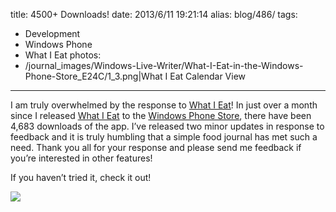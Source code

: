 title: 4500+ Downloads!
date: 2013/6/11 19:21:14
alias: blog/486/
tags:
- Development
- Windows Phone
- What I Eat
photos:
- /journal_images/Windows-Live-Writer/What-I-Eat-in-the-Windows-Phone-Store_E24C/1_3.png|What I Eat Calendar View
---
I am truly overwhelmed by the response to [What I Eat](/WhatIEat/WindowsPhone)! In just over a month since I released [What I Eat](/WhatIEat/WindowsPhone) to the [Windows Phone Store](http://www.windowsphone.com/s?appid=225b965d-d41f-440b-9e56-f03a550052e8), there have been 4,683 downloads of the app. I’ve released two minor updates in response to feedback and it is truly humbling that a simple food journal has met such a need. Thank you all for your response and please send me feedback if you’re interested in other features!

If you haven’t tried it, check it out!

[![](images/WindowsPhone_208x67_blu.png)](http://www.windowsphone.com/s?appid=225b965d-d41f-440b-9e56-f03a550052e8 "What I Eat in the Windows Phone Store")
